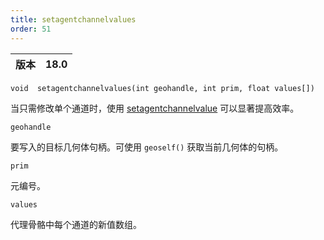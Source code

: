 ```yaml
---
title: setagentchannelvalues
order: 51
---
```

| 版本 | 18.0 |
| --- | --- |

`void  setagentchannelvalues(int geohandle, int prim, float values[])`

当只需修改单个通道时，使用 [setagentchannelvalue](setagentchannelvalue.html "覆盖代理体元通道的值") 可以显著提高效率。

`geohandle`

要写入的目标几何体句柄。可使用 `geoself()` 获取当前几何体的句柄。

`prim`

元编号。

`values`

代理骨骼中每个通道的新值数组。
